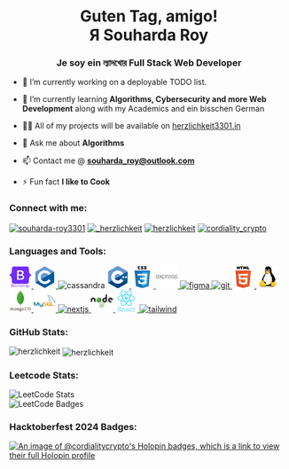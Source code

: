 <h1 align="center">Guten Tag, amigo! <br/>Я Souharda Roy</h1>
<h3 align="center">Je soy ein ল্যাদখোর Full Stack Web Developer</h3>

- 🔭 I’m currently working on a deployable TODO list.

- 🌱 I’m currently learning **Algorithms, Cybersecurity and more Web Development** along with my Academics and ein bisschen German

- 👨‍💻 All of my projects will be available on [herzlichkeit3301.in](herzlichkeit3301.in) 

- 💬 Ask me about **Algorithms**

- 📫 Contact me @ **souharda_roy@outlook.com**

- ⚡ Fun fact **I like to Cook**

<h3 align="left">Connect with me:</h3>
<p align="left">
<a href="https://linkedin.com/in/souharda-roy3301" target="blank"><img align="center" src="https://raw.githubusercontent.com/rahuldkjain/github-profile-readme-generator/master/src/images/icons/Social/linked-in-alt.svg" alt="souharda-roy3301" height="30" width="40" /></a>
<a href="https://instagram.com/_herzlichkeit" target="blank"><img align="center" src="https://raw.githubusercontent.com/rahuldkjain/github-profile-readme-generator/master/src/images/icons/Social/instagram.svg" alt="_herzlichkeit" height="30" width="40" /></a>
<a href="https://codeforces.com/profile/herzlichkeit" target="blank"><img align="center" src="https://raw.githubusercontent.com/rahuldkjain/github-profile-readme-generator/master/src/images/icons/Social/codeforces.svg" alt="herzlichkeit" height="30" width="40" /></a>
<a href="https://www.leetcode.com/cordiality_crypto" target="blank"><img align="center" src="https://raw.githubusercontent.com/rahuldkjain/github-profile-readme-generator/master/src/images/icons/Social/leet-code.svg" alt="cordiality_crypto" height="30" width="40" /></a>
</p>

<h3 align="left">Languages and Tools:</h3>
<p align="left"> <a href="https://getbootstrap.com" target="_blank" rel="noreferrer"> <img src="https://raw.githubusercontent.com/devicons/devicon/master/icons/bootstrap/bootstrap-plain-wordmark.svg" alt="bootstrap" width="40" height="40"/> </a> <a href="https://www.cprogramming.com/" target="_blank" rel="noreferrer"> <img src="https://raw.githubusercontent.com/devicons/devicon/master/icons/c/c-original.svg" alt="c" width="40" height="40"/> </a> <img src="https://www.vectorlogo.zone/logos/apache_cassandra/apache_cassandra-icon.svg" alt="cassandra" width="40" height="40"/> </a> <a href="https://www.w3schools.com/cpp/" target="_blank" rel="noreferrer"> <img src="https://raw.githubusercontent.com/devicons/devicon/master/icons/cplusplus/cplusplus-original.svg" alt="cplusplus" width="40" height="40"/> </a> <a href="https://www.w3schools.com/css/" target="_blank" rel="noreferrer"> <img src="https://raw.githubusercontent.com/devicons/devicon/master/icons/css3/css3-original-wordmark.svg" alt="css3" width="40" height="40"/> </a> <a href="https://expressjs.com" target="_blank" rel="noreferrer"> <img src="https://raw.githubusercontent.com/devicons/devicon/master/icons/express/express-original-wordmark.svg" alt="express" width="40" height="40"/> </a> <a href="https://www.figma.com/" target="_blank" rel="noreferrer"> <img src="https://www.vectorlogo.zone/logos/figma/figma-icon.svg" alt="figma" width="40" height="40"/> </a> <a href="https://git-scm.com/" target="_blank" rel="noreferrer"> <img src="https://www.vectorlogo.zone/logos/git-scm/git-scm-icon.svg" alt="git" width="40" height="40"/> </a> <a href="https://www.w3.org/html/" target="_blank" rel="noreferrer"> <img src="https://raw.githubusercontent.com/devicons/devicon/master/icons/html5/html5-original-wordmark.svg" alt="html5" width="40" height="40"/> </a> <a href="https://www.linux.org/" target="_blank" rel="noreferrer"> <img src="https://raw.githubusercontent.com/devicons/devicon/master/icons/linux/linux-original.svg" alt="linux" width="40" height="40"/> </a> <a href="https://www.mongodb.com/" target="_blank" rel="noreferrer"> <img src="https://raw.githubusercontent.com/devicons/devicon/master/icons/mongodb/mongodb-original-wordmark.svg" alt="mongodb" width="40" height="40"/> </a> <a href="https://www.mysql.com/" target="_blank" rel="noreferrer"> <img src="https://raw.githubusercontent.com/devicons/devicon/master/icons/mysql/mysql-original-wordmark.svg" alt="mysql" width="40" height="40"/> </a> <a href="https://nextjs.org/" target="_blank" rel="noreferrer"> <img src="https://cdn.worldvectorlogo.com/logos/nextjs-2.svg" alt="nextjs" width="40" height="40"/> </a> <a href="https://nodejs.org" target="_blank" rel="noreferrer"> <img src="https://raw.githubusercontent.com/devicons/devicon/master/icons/nodejs/nodejs-original-wordmark.svg" alt="nodejs" width="40" height="40"/> </a> <a href="https://reactjs.org/" target="_blank" rel="noreferrer"> <img src="https://raw.githubusercontent.com/devicons/devicon/master/icons/react/react-original-wordmark.svg" alt="react" width="40" height="40"/> </a> <a href="https://tailwindcss.com/" target="_blank" rel="noreferrer"> <img src="https://www.vectorlogo.zone/logos/tailwindcss/tailwindcss-icon.svg" alt="tailwind" width="40" height="40"/> </a> </p>

<h3 align="left">GitHub Stats:</h3>

<p><img align="left" src="https://github-readme-stats.vercel.app/api/top-langs?username=roy-herzlichkeit&show_icons=true&locale=en&layout=compact" alt="herzlichkeit" /></p>

<p>&nbsp;<img align="center" src="https://github-readme-stats.vercel.app/api?username=roy-herzlichkeit&show_icons=true&locale=en" alt="herzlichkeit" /></p>



<h3 align="left">Leetcode Stats:</h3>

![LeetCode Stats](https://leetcard.jacoblin.cool/herzlichkeit?theme=light&font=Source%20Sans%203&ext=contest)
<br>
<img src="https://leetcode-badge-showcase.vercel.app/api?username=herzlichkeit" alt="LeetCode Badges"/>

<h3 align="left">Hacktoberfest 2024 Badges:</h3>

[![An image of @cordialitycrypto's Holopin badges, which is a link to view their full Holopin profile](https://holopin.me/cordialitycrypto)](https://holopin.io/@cordialitycrypto) 
